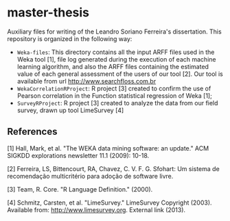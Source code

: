 # master-thesis

Auxiliary files for writing of the Leandro Soriano Ferreira's dissertation.
This repository is organized in the following way:

* `Weka-files`: This directory contains all the input ARFF files used in the Weka tool [1], file
                log generated during the execution of each machine learning algorithm, and also the ARFF files
                containing the estimated value of each general assessment of the users of our tool [2]. Our tool
                is available from url http://www.searchfloss.com.br
* `WekaCorrelationRProject`: R project [3] created to confirm the use of Pearson correlation in the Function
                statistical regression of Weka [1];
* `SurveyRProject`: R project [3] created to analyze the data from our field survey, drawn up tool
                LimeSurvey [4]





## References

[1] Hall, Mark, et al. "The WEKA data mining software: an update." ACM SIGKDD explorations newsletter 11.1 (2009): 10-18.

[2] Ferreira, LS, Bittencourt, RA, Chavez, C. V. F. G. Sfohart: Um sistema de recomendação multicritério para adoção de software livre.

[3] Team, R. Core. "R Language Definition." (2000).

[4] Schmitz, Carsten, et al. "LimeSurvey." LimeSurvey Copyright (2003). Available from: http://www.limesurvey.org. External link (2013).
